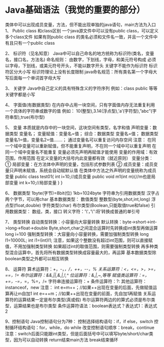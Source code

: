 # Java基础语法（我觉的重要的部分）

类体中可以出现成员变量，方法，但不能出现单独的java语句，main方法为入口
1、	Public class 和class区别
一个java源文件中可以没有public class，可以定义多个class文件
如果有则public class 的类名必须和文件名一致，并且一个文件中有且只有一个public class

2、	标识符（见名知意）
Java中可以自己命名的地方统称为标识符(类名，变量名，接口名，方法名)
命名规则：
	由数字，下划线，字母，和美元符号构成
	必须以字母，下划线，或美元符号开头，不能以数字开头
关键字不能作为标识符
标识符区分大小写
标识符理论上没有长度限制
java命名规范：所有类名第一个字母大写后面每一个单词首字母大写

3、	关键字
Java中自己定义的具有特殊含义的字符序列 例如：class  public 等等
关键字都是小写

4、	字面值(有数据类型)
在内存中占用一块空间，只有字面值内存无法重复利用
一个具体的字符串或数字的值 例如：
10(整型),3.14(浮点型),’a’(字符型),”abc”(字符串型),true(布尔型)

5、	变量
本质就是内存中的一块空间，这块空间有类型，名字和值
声明变量：数据类型 变量名；
变量赋值：变量名=值；
综合：数据类型 变量名=值；
	  数据类型 变量名1=值，变量名2=值…….；
通过变量名可以重复访问内存空间
注意：
在同一个域中变量可以重新赋值，但不能重复声明，不在同一个域中可以重复声明
在同一个域中变量名不能重复
变量必须先声明再赋值才能使用
变量的作用域：有效范围，作用范围
在定义变量的大括号内此变量都有效（就近原则）
变量分类：
①	局部变量：在方法体中声明的变量，包括形式参数列表
②	成员变量：成员变量只声明未赋值，系统会自动赋默认值
 在类体中方法之外声明的变量统称为成员变量
public class test01{
		int i=10;//成员变量
		public void m1(int m){//m也是局部变量
			int k=10;//局部变量
}
}

6、	数据类型
1byte(字节)=8bit(位)
1kb=1024byte
字符串为引用数据类型
汉字占两个字节，可以用char
基本数据类型：
		数值类型
			整数型(byte,shot,int,long)
			浮点型(float,double)
		字符类型(char)
		布尔类型(Boolean,只能取值true和false)
引用数据类型：
		数组，类，接口
转义字符：’\’，’\’’:将’转换成普通的单引号

7、	类型转换
自动类型转换：小容量向大容量转换
默认转换：byte->short->int->long->float->double
Byte,short,char之间混合运算时先转换成int类型再做运算
long i=100
强制类型转换：大容量向小容量转换，需要加强制类型转换
long l1=10000L;
int i1=(int)l1;
注意，如果这个整数没有超过int范围，则可以直接赋值，不用加强制类型转换
	如果超过int的取值范围，则需要强制类型转换
再多种类型混合运算中，首先将所有数据类型转换成容量最大的，再运算
基本数据类型除boolean类型之外都可以相互转换

8、	运算符
算术运算符：+，-，*，/，++，--，%
关系运算符：<，<=，>，>=，==，!=
布尔运算符：&&,||,&,|,!,^
位运算符：&,|,~,等等
赋值类运算符：=，+=，-=，*=，%=，/=
字符串连接运算符：+
条件运算符：?:
其他运算符：instanceof，new
注意：
int e=m++；//如果++出现在变量的后面，先做赋值运算再让m自加1
int e=++m；//如果++出现在变量的前面，先自加1再赋值
关系运算符的运算结果一定是布尔类型(真或假)
布尔运算符两边的的算式必须是布尔类型，运算结果也是布尔类型
条件运算符语法：boolean表达式？表达式1：表达式2

9、控制语句
Java控制语句分为7种：
控制选择结构语句：if，if else，switch
控制循环结构语句：for，while，do while
改变控制语句顺序：break，continue
注意：switch后面只能跟int类型，但是后面括号中可以填写byte/short/char类型，因为可以自动转换
return结束main方法
break结束循环


